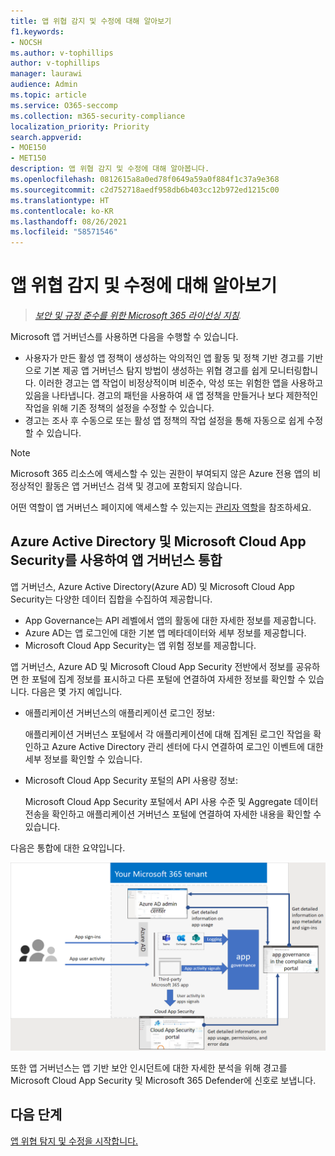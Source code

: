 ```yaml
---
title: 앱 위협 감지 및 수정에 대해 알아보기
f1.keywords:
- NOCSH
ms.author: v-tophillips
author: v-tophillips
manager: laurawi
audience: Admin
ms.topic: article
ms.service: O365-seccomp
ms.collection: m365-security-compliance
localization_priority: Priority
search.appverid:
- MOE150
- MET150
description: 앱 위협 감지 및 수정에 대해 알아봅니다.
ms.openlocfilehash: 0812615a8a0ed78f0649a59a0f884f1c37a9e368
ms.sourcegitcommit: c2d752718aedf958db6b403cc12b972ed1215c00
ms.translationtype: HT
ms.contentlocale: ko-KR
ms.lasthandoff: 08/26/2021
ms.locfileid: "58571546"
---
```

# <a name="learn-about-app-threat-detection-and-remediation"></a>앱 위협 감지 및 수정에 대해 알아보기

>*[보안 및 규정 준수를 위한 Microsoft 365 라이선싱 지침](https://aka.ms/ComplianceSD).*

Microsoft 앱 거버넌스를 사용하면 다음을 수행할 수 있습니다.

- 사용자가 만든 활성 앱 정책이 생성하는 악의적인 앱 활동 및 정책 기반 경고를 기반으로 기본 제공 앱 거버넌스 탐지 방법이 생성하는 위협 경고를 쉽게 모니터링합니다. 이러한 경고는 앱 작업이 비정상적이며 비준수, 악성 또는 위험한 앱을 사용하고 있음을 나타냅니다.  경고의 패턴을 사용하여 새 앱 정책을 만들거나 보다 제한적인 작업을 위해 기존 정책의 설정을 수정할 수 있습니다.
- 경고는 조사 후 수동으로 또는 활성 앱 정책의 작업 설정을 통해 자동으로 쉽게 수정할 수 있습니다.


>[!Note]
>Microsoft 365 리소스에 액세스할 수 있는 권한이 부여되지 않은 Azure 전용 앱의 비정상적인 활동은 앱 거버넌스 검색 및 경고에 포함되지 않습니다.
>

어떤 역할이 앱 거버넌스 페이지에 액세스할 수 있는지는 [관리자 역할](app-governance-get-started.md#administrator-roles)을 참조하세요.


## <a name="app-governance-integration-with-azure-active-directory-and-microsoft-cloud-app-security"></a>Azure Active Directory 및 Microsoft Cloud App Security를 사용하여 앱 거버넌스 통합

앱 거버넌스, Azure Active Directory(Azure AD) 및 Microsoft Cloud App Security는 다양한 데이터 집합을 수집하여 제공합니다.

- App Governance는 API 레벨에서 앱의 활동에 대한 자세한 정보를 제공합니다.
- Azure AD는 앱 로그인에 대한 기본 앱 메타데이터와 세부 정보를 제공합니다.
- Microsoft Cloud App Security는 앱 위험 정보를 제공합니다.

앱 거버넌스, Azure AD 및 Microsoft Cloud App Security 전반에서 정보를 공유하면 한 포털에 집계 정보를 표시하고 다른 포털에 연결하여 자세한 정보를 확인할 수 있습니다. 다음은 몇 가지 예입니다.

- 애플리케이션 거버넌스의 애플리케이션 로그인 정보:

  애플리케이션 거버넌스 포털에서 각 애플리케이션에 대해 집계된 로그인 작업을 확인하고 Azure Active Directory 관리 센터에 다시 연결하여 로그인 이벤트에 대한 세부 정보를 확인할 수 있습니다.

- Microsoft Cloud App Security 포털의 API 사용량 정보: 

  Microsoft Cloud App Security 포털에서 API 사용 수준 및 Aggregate 데이터 전송을 확인하고 애플리케이션 거버넌스 포털에 연결하여 자세한 내용을 확인할 수 있습니다.

다음은 통합에 대한 요약입니다.

![애플리케이션 거버넌스를 Azure AD 및 Microsoft Cloud App Security와 통합합니다.](..\media\manage-app-protection-governance\mapg-integration.png)

또한 앱 거버넌스는 앱 기반 보안 인시던트에 대한 자세한 분석을 위해 경고를 Microsoft Cloud App Security 및 Microsoft 365 Defender에 신호로 보냅니다.

<!--

CFA #3 Scenario 1:  As an admin, I can investigate alerts associated to my M365 apps through MAPG.
CFA #3 Scenario 2: As an admin, I can manually remediate 
CFA #3 Scenario 3: As an admin, I can configure policies to perform automatic 
--> 

## <a name="next-step"></a>다음 단계

[앱 위협 탐지 및 수정을 시작합니다.](app-governance-detect-remediate-get-started.md)
